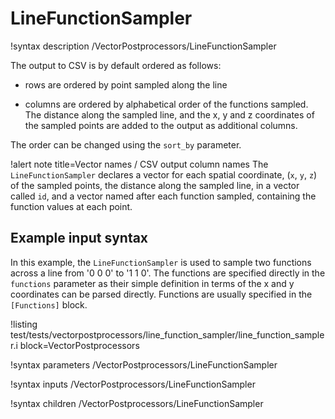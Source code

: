 # LineFunctionSampler

!syntax description /VectorPostprocessors/LineFunctionSampler

The output to CSV is by default ordered as follows:

- rows are ordered by point sampled along the line

- columns are ordered by alphabetical order of the functions sampled. The distance along the sampled line, and the x, y and z coordinates of the sampled points are added to the output as additional columns.


The order can be changed using the `sort_by` parameter.

!alert note title=Vector names / CSV output column names
The `LineFunctionSampler` declares a vector for each spatial coordinate, (`x`, `y`, `z`) of the sampled points,
the distance along the sampled line, in a vector called `id`,
and a vector named after each function sampled, containing the function values at each point.

## Example input syntax

In this example, the `LineFunctionSampler` is used to sample two functions across a line from '0 0 0' to '1 1 0'. The functions are specified directly in the `functions` parameter as their simple definition in terms of the x and y coordinates can be parsed directly. Functions are usually specified in the `[Functions]` block.

!listing test/tests/vectorpostprocessors/line_function_sampler/line_function_sampler.i block=VectorPostprocessors

!syntax parameters /VectorPostprocessors/LineFunctionSampler

!syntax inputs /VectorPostprocessors/LineFunctionSampler

!syntax children /VectorPostprocessors/LineFunctionSampler
